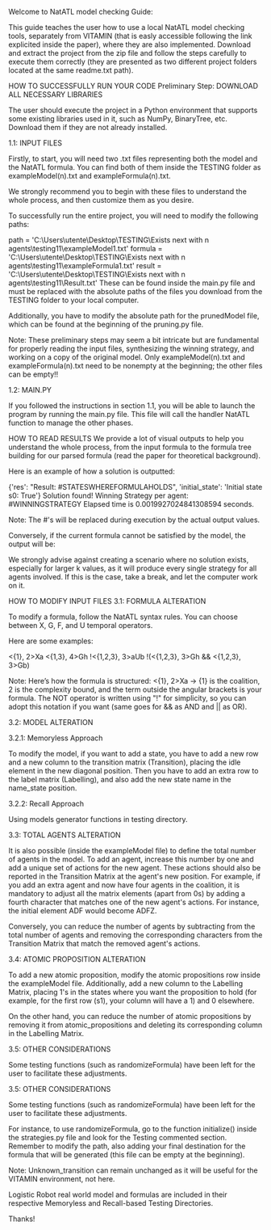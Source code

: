 Welcome to NatATL model checking Guide:

This guide teaches the user how to use a local NatATL model checking tools, separately from VITAMIN (that is easly accessible following the link explicited inside the paper), where they are also implemented. Download and extract the project from the zip file and follow the steps carefully to execute them correctly (they are presented as two different project folders located at the same readme.txt path).

HOW TO SUCCESSFULLY RUN YOUR CODE
Preliminary Step: DOWNLOAD ALL NECESSARY LIBRARIES

The user should execute the project in a Python environment that supports some existing libraries used in it, such as NumPy, BinaryTree, etc. Download them if they are not already installed.

1.1: INPUT FILES

Firstly, to start, you will need two .txt files representing both the model and the NatATL formula. You can find both of them inside the TESTING folder as exampleModel(n).txt and exampleFormula(n).txt.

We strongly recommend you to begin with these files to understand the whole process, and then customize them as you desire.

To successfully run the entire project, you will need to modify the following paths:

path = 'C:\\Users\\utente\\Desktop\\TESTING\\Exists next with n agents\\testing11\\exampleModel1.txt'
formula = 'C:\\Users\\utente\\Desktop\\TESTING\\Exists next with n agents\\testing11\\exampleFormula1.txt'
result = 'C:\\Users\\utente\\Desktop\\TESTING\\Exists next with n agents\\testing11\\Result.txt'
These can be found inside the main.py file and must be replaced with the absolute paths of the files you download from the TESTING folder to your local computer.

Additionally, you have to modify the absolute path for the prunedModel file, which can be found at the beginning of the pruning.py file.

Note: These preliminary steps may seem a bit intricate but are fundamental for properly reading the input files, synthesizing the winning strategy, and working on a copy of the original model. Only exampleModel(n).txt and exampleFormula(n).txt need to be nonempty at the beginning; the other files can be empty!!

1.2: MAIN.PY

If you followed the instructions in section 1.1, you will be able to launch the program by running the main.py file. This file will call the handler NatATL function to manage the other phases.

HOW TO READ RESULTS
We provide a lot of visual outputs to help you understand the whole process, from the input formula to the formula tree building for our parsed formula (read the paper for theoretical background).

Here is an example of how a solution is outputted:

{'res': "Result: #STATESWHEREFORMULAHOLDS", 'initial_state': 'Initial state s0: True'} Solution found! Winning Strategy per agent: #WINNINGSTRATEGY Elapsed time is 0.0019927024841308594 seconds.

Note: The #'s will be replaced during execution by the actual output values.

Conversely, if the current formula cannot be satisfied by the model, the output will be:

We strongly advise against creating a scenario where no solution exists, especially for larger k values, as it will produce every single strategy for all agents involved. If this is the case, take a break, and let the computer work on it.

HOW TO MODIFY INPUT FILES
3.1: FORMULA ALTERATION

To modify a formula, follow the NatATL syntax rules. You can choose between X, G, F, and U temporal operators.

Here are some examples:

<{1}, 2>Xa <{1,3}, 4>Gh !<{1,2,3}, 3>aUb !(<{1,2,3}, 3>Gh && <{1,2,3}, 3>Gb)

Note: Here’s how the formula is structured: <{1}, 2>Xa -> {1} is the coalition, 2 is the complexity bound, and the term outside the angular brackets is your formula. The NOT operator is written using "!" for simplicity, so you can adopt this notation if you want (same goes for && as AND and || as OR).

3.2: MODEL ALTERATION

3.2.1: Memoryless Approach

To modify the model, if you want to add a state, you have to add a new row and a new column to the transition matrix (Transition), placing the idle element in the new diagonal position. Then you have to add an extra row to the label matrix (Labelling), and also add the new state name in the name_state position.

3.2.2: Recall Approach

Using models generator functions in testing directory.

3.3: TOTAL AGENTS ALTERATION

It is also possible (inside the exampleModel file) to define the total number of agents in the model. To add an agent, increase this number by one and add a unique set of actions for the new agent. These actions should also be reported in the Transition Matrix at the agent's new position. For example, if you add an extra agent and now have four agents in the coalition, it is mandatory to adjust all the matrix elements (apart from 0s) by adding a fourth character that matches one of the new agent's actions. For instance, the initial element ADF would become ADFZ.

Conversely, you can reduce the number of agents by subtracting from the total number of agents and removing the corresponding characters from the Transition Matrix that match the removed agent's actions.

3.4: ATOMIC PROPOSITION ALTERATION

To add a new atomic proposition, modify the atomic propositions row inside the exampleModel file. Additionally, add a new column to the Labelling Matrix, placing 1's in the states where you want the proposition to hold (for example, for the first row (s1), your column will have a 1) and 0 elsewhere.

On the other hand, you can reduce the number of atomic propositions by removing it from atomic_propositions and deleting its corresponding column in the Labelling Matrix.

3.5: OTHER CONSIDERATIONS

Some testing functions (such as randomizeFormula) have been left for the user to facilitate these adjustments.

3.5: OTHER CONSIDERATIONS

Some testing functions (such as randomizeFormula) have been left for the user to facilitate these adjustments.

For instance, to use randomizeFormula, go to the function initialize() inside the strategies.py file and look for the Testing commented section. Remember to modify the path, also adding your final destination for the formula that will be generated (this file can be empty at the beginning).

Note: Unknown_transition can remain unchanged as it will be useful for the VITAMIN environment, not here.

Logistic Robot real world model and formulas are included in their respective Memoryless and Recall-based Testing Directories.

Thanks!

